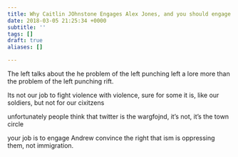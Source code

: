 ```yaml
---
title: Why Caitlin JOhnstone Engages Alex Jones, and you should engage trump voters
date: 2018-03-05 21:25:34 +0000
subtitle: ''
tags: []
draft: true
aliases: []

---
```

The left talks about the he problem of the left punching left a lore more than the problem of the left punching rift.

Its not our job to fight violence with violence, sure for some it is, like our soldiers, but not for our cixitzens

unfortunately people think that twitter is the wargfojnd, it’s not, it’s the town circle

your job is to engage Andrew convince the right that ism is oppressing them, not immigration.